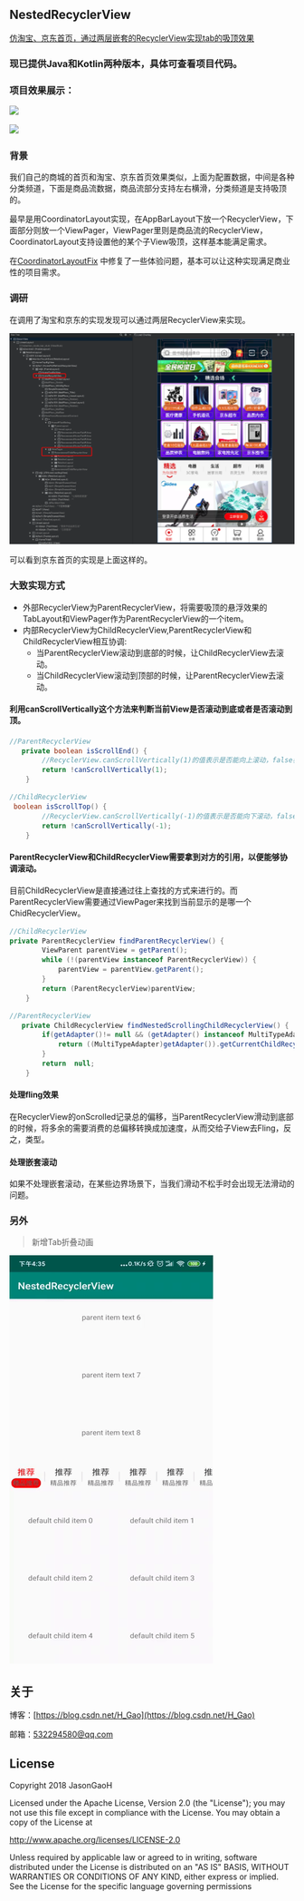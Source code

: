 ## NestedRecyclerView

[仿淘宝、京东首页，通过两层嵌套的RecyclerView实现tab的吸顶效果](https://juejin.im/post/5d5f4cfcf265da03e61b18b8)

### 现已提供Java和Kotlin两种版本，具体可查看项目代码。

### 项目效果展示：

![](./gif/nested_recyclerview_1.gif)

![](./gif/nested_recyclerview_2.gif)

### 背景
我们自己的商城的首页和淘宝、京东首页效果类似，上面为配置数据，中间是各种分类频道，下面是商品流数据，商品流部分支持左右横滑，分类频道是支持吸顶的。

最早是用CoordinatorLayout实现，在AppBarLayout下放一个RecyclerView，下面部分则放一个ViewPager，ViewPager里则是商品流的RecyclerView，CoordinatorLayout支持设置他的某个子View吸顶，这样基本能满足需求。

在[CoordinatorLayoutFix](https://github.com/JasonGaoH/CoordinatorLayoutFix) 中修复了一些体验问题，基本可以让这种实现满足商业性的项目需求。

### 调研

在调用了淘宝和京东的实现发现可以通过两层RecyclerView来实现。

![image](https://raw.githubusercontent.com/JasonGaoH/Images/master/jingdong_layout.png)

可以看到京东首页的实现是上面这样的。

### 大致实现方式

- 外部RecyclerView为ParentRecyclerView，将需要吸顶的悬浮效果的TabLayout和ViewPager作为ParentRecyclerView的一个item。
- 内部RecyclerView为ChildRecyclerView,ParentRecyclerView和ChildRecyclerView相互协调:
  - 当ParentRecyclerView滚动到底部的时候，让ChildRecyclerView去滚动。
  - 当ChildRecyclerView滚动到顶部的时候，让ParentRecyclerView去滚动。

#### 利用canScrollVertically这个方法来判断当前View是否滚动到底或者是否滚动到顶。

```java
//ParentRecyclerView
   private boolean isScrollEnd() {
        //RecyclerView.canScrollVertically(1)的值表示是否能向上滚动，false表示已经滚动到底部
        return !canScrollVertically(1);
    }

```

```java
//ChildRecyclerView
 boolean isScrollTop() {
        //RecyclerView.canScrollVertically(-1)的值表示是否能向下滚动，false表示已经滚动到顶部
        return !canScrollVertically(-1);
    }
```
#### ParentRecyclerView和ChildRecyclerView需要拿到对方的引用，以便能够协调滚动。

目前ChildRecyclerView是直接通过往上查找的方式来进行的。而ParentRecyclerView需要通过ViewPager来找到当前显示的是哪一个ChidRecyclerView。

```java
//ChildRecyclerView
private ParentRecyclerView findParentRecyclerView() {
        ViewParent parentView = getParent();
        while (!(parentView instanceof ParentRecyclerView)) {
            parentView = parentView.getParent();
        }
        return (ParentRecyclerView)parentView;
    }
```

```java
//ParentRecyclerView
   private ChildRecyclerView findNestedScrollingChildRecyclerView() {
        if(getAdapter()!= null && (getAdapter() instanceof MultiTypeAdapter)) {
            return ((MultiTypeAdapter)getAdapter()).getCurrentChildRecyclerView();
        }
        return  null;
    }
```

#### 处理fling效果
在RecyclerView的onScrolled记录总的偏移，当ParentRecyclerView滑动到底部的时候，将多余的需要消费的总偏移转换成加速度，从而交给子View去Fling，反之，类型。

#### 处理嵌套滚动
如果不处理嵌套滚动，在某些边界场景下，当我们滑动不松手时会出现无法滑动的问题。

### 另外 
> 新增Tab折叠动画

![](https://raw.githubusercontent.com/JasonGaoH/NestedRecyclerView/master/gif/nested_recyclerview_animaion.gif)

关于
--

博客：[https://blog.csdn.net/H_Gao](https://blog.csdn.net/H_Gao)

邮箱：532294580@qq.com

License
--
Copyright 2018 JasonGaoH

Licensed under the Apache License, Version 2.0 (the "License"); you may not use this file except in compliance with the License. You may obtain a copy of the License at

http://www.apache.org/licenses/LICENSE-2.0

Unless required by applicable law or agreed to in writing, software distributed under the License is distributed on an "AS IS" BASIS, WITHOUT WARRANTIES OR CONDITIONS OF ANY KIND, either express or implied. See the License for the specific language governing permissions
